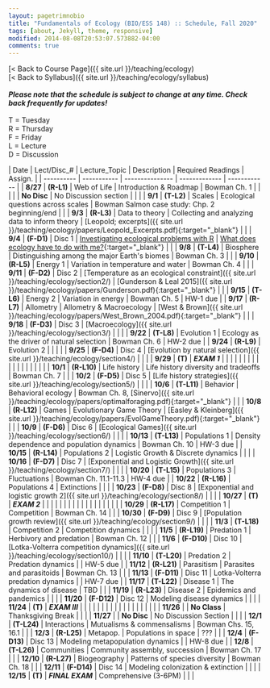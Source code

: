 ```yaml
---
layout: pagetrimnobio
title: "Fundamentals of Ecology (BIO/ESS 148) :: Schedule, Fall 2020"
tags: [about, Jekyll, theme, responsive]
modified: 2014-08-08T20:53:07.573882-04:00
comments: true
---
```


[< Back to Course Page]({{ site.url }}/teaching/ecology)  
[< Back to Syllabus]({{ site.url }}/teaching/ecology/syllabus)  
<br>
***Please note that the schedule is subject to change at any time. Check back frequently for updates!***  
<br>
T = Tuesday  
R = Thursday  
F = Friday  
L = Lecture  
D = Discussion

<style>
table{
    border-collapse: collapse;
    border-spacing: 0;
    /* border:1px solid #808080; */
}

/* th{
    border:1px solid #808080;
}

td{
    border:1px solid #808080;
} */
tr:nth-child(even) {background: #CCC}
tr:nth-child(odd) {background: #FFF}
</style>

| Date | Lect/Disc_# | Lecture_Topic | Description | Required Readings | Assign. |
| ---------- | ----------- | --------------- | ------------- | ------------ |
| **8/27**       | **(R-L1)** | Web of Life | Introduction & Roadmap | Bowman Ch. 1 |     |
|         |  | **No Disc** | No Discussion section |  |     |
| **9/1**  | **(T-L2)** | Scales | Ecological questions across scales | Bowman Salmon case study: Chp. 2 beginning/end |     |
|  **9/3**  | **(R-L3)** | Data to theory | Collecting and analyzing data to inform theory | [Leopold; excerpts]({{ site.url }}/teaching/ecology/papers/Leopold_Excerpts.pdf){:target="_blank"} |     |
|    **9/4**     | **(F-D1)** | Disc 1 | [Investigating ecological problems with R](http://jdyeakel.github.io/teaching/ecology/section1) | [What does ecology have to do with me?](https://www.esa.org/about/what-does-ecology-have-to-do-with-me/){:target="_blank"} |     |
| **9/8**       | **(T-L4)** | Biosphere | Distinguishing among the major Earth's biomes | Bowman Ch. 3 |     |
|  **9/10**   | **(R-L5)** | Energy 1 | Variation in temperature and water | Bowman Ch. 4 |     |
|     **9/11**    | **(F-D2)** | Disc 2 |  [Temperature as an ecological constraint]({{ site.url }}/teaching/ecology/section2/)    | [Gunderson & Leal 2015]({{ site.url }}/teaching/ecology/papers/Gunderson.pdf){:target="_blank"} |     |
| **9/15** | **(T-L6)** | Energy 2 | Variation in energy | Bowman Ch. 5 |  HW-1 due  |
| **9/17** | **(R-L7)** | Allometry | Allometry & Macroecology | [West & Brown]({{ site.url }}/teaching/ecology/papers/West_Brown_2004.pdf){:target="_blank"} |    |
|     **9/18**    | **(F-D3)** | Disc 3 |  [Macroecology]({{ site.url }}/teaching/ecology/section3/)  |    |     |
| **9/22** | **(T-L8)** | Evolution 1 | Ecology as the driver of natural selection | Bowman Ch. 6 |  HW-2 due  |
| **9/24** | **(R-L9)** | Evolution 2 |  |  |    |
|    **9/25**     | **(F-D4)** | Disc 4 |   [Evolution by natural selection]({{ site.url }}/teaching/ecology/section4/)  |  |    |
| **9/29** | **(T)** | ***EXAM 1*** |  |  |    |
|   |   |   |   |   |   |
|   |   |   |   |   |   |
| **10/1** | **(R-L10)** | Life history | Life history diversity and tradeoffs | Bowman Ch. 7 |    |
|    **10/2**     | **(F-D5)** | Disc 5 |  [Life history strategies]({{ site.url }}/teaching/ecology/section5/)  |   |     |
| **10/6** | **(T-L11)** | Behavior | Behavioral ecology | Bowman Ch. 8, [Sinervo]({{ site.url }}/teaching/ecology/papers/optimalforaging.pdf){:target="_blank"} |    |
| **10/8** | **(R-L12)** | Games | Evolutionary Game Theory | [Easley & Kleinberg]({{ site.url }}/teaching/ecology/papers/EvolGameTheory.pdf){:target="_blank"} |    |
|     **10/9**    | **(F-D6)** | Disc 6 |  [Ecological Games]({{ site.url }}/teaching/ecology/section6/)    |  |    |
| **10/13** | **(T-L13)** | Populations 1 | Density dependence and population dynamics | Bowman Ch. 10 |  HW-3 due  |
| **10/15** | **(R-L14)** | Populations 2 | Logistic Growth & Discrete dynamics  |    |    |
|     **10/16**    | **(F-D7)** | Disc 7 |  [Exponential and Logistic Growth]({{ site.url }}/teaching/ecology/section7/) |  |    |
| **10/20** | **(T-L15)** | Populations 3 | Fluctuations | Bowman Ch. 11.1-11.3 |  HW-4 due  |
| **10/22** | **(R-L16)** | Populations 4 | Extinctions |  |    |
|    **10/23**     | **(F-D8)** | Disc 8 | [Exponential and logistic growth 2]({{ site.url }}/teaching/ecology/section8/)    |  |    |
| **10/27** | **(T)** | ***EXAM 2*** |   |   |    |
|   |   |   |   |   |   |
|   |   |   |   |   |   |
| **10/29** | **(R-L17)** | Competition 1 | Competition | Bowman Ch. 14 |    |
|    **10/30**     | **(F-D9)** | Disc 9 |  [Population growth review]({{ site.url }}/teaching/ecology/section9/)  |   |    |
| **11/3** | **(T-L18)** | Competition 2 | Competition dynamics |  |    |
| **11/5** | **(R-L19)** | Predation 1 | Herbivory and predation | Bowman Ch. 12 |    |
|     **11/6**    | **(F-D10)** | Disc 10 |  [Lotka-Volterra competition dynamics]({{ site.url }}/teaching/ecology/section10/)  |  |   |
| **11/10** | **(T-L20)** | Predation 2 | Predation dynamics |  |  HW-5 due  |
| **11/12** | **(R-L21)** | Parasitism | Parasites and parasitoids | Bowman Ch. 13 |    |
|    **11/13**     | **(F-D11)** | Disc 11 |  Lotka-Volterra predation dynamics |  | HW-7 due |
| **11/17** | **(T-L22)** | Disease 1 | The dynamics of disease | TBD |    |
| **11/19** | **(R-L23)** | Disease 2 | Epidemics and pandemics |  |    |
|    **11/20**     | **(F-D12)** | Disc 12 |  Modeling disease dynamics |  |  |
| **11/24** | **(T)** | ***EXAM III*** |  |   |    |
|   |   |   |   |   |   |
|   |   |   |   |   |   |
| **11/26** |  | **No Class** | Thanksgiving Break |  |    |
|     **11/27**    |  | **No Disc** |  No Discussion Section |  |  |
| **12/1** | **(T-L24)** | Interactions | Mutualisms & commensalisms | Bowman Chs. 15, 16.1 |    |
| **12/3** | **(R-L25)** | Metapop. | Populations in space | ??? |    |
|    **12/4**     | **(F-D13)** | Disc 13 | Modeling metapopulation dynamics  | | HW-8 due |
| **12/8** | **(T-L26)** | Communities | Community assembly, succession | Bowman Ch. 17 |    |
| **12/10** | **(R-L27)** | Biogeography | Patterns of species diversity | Bowman Ch. 18 |    |
|     **12/11**    | **(F-D14)** | Disc 14 | Modeling colonization & extinction  | |  |
| **12/15** | **(T)** | ***FINAL EXAM*** | Comprehensive (3-6PM)  |  |  |

<!---
| **11/17** | **23-T** | Interactions | Mutualism and commensalism | Bowman Ch. 15 |    |
| **11/19** | **24-R** | Networks | Interactions across ecological networks | TBD |    |
|         | | **Disc-12** |  Analyzing ecological networks |  | HW-9 due |--->